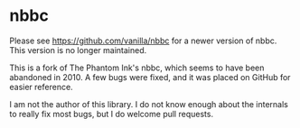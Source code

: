 nbbc
====

Please see https://github.com/vanilla/nbbc for a newer version of nbbc. This version is no longer maintained.

This is a fork of The Phantom Ink's nbbc, which seems to have been abandoned in 2010. A few bugs were fixed, and it was placed on GitHub for easier reference.

I am not the author of this library. I do not know enough about the internals to really fix most bugs, but I do welcome pull requests.
